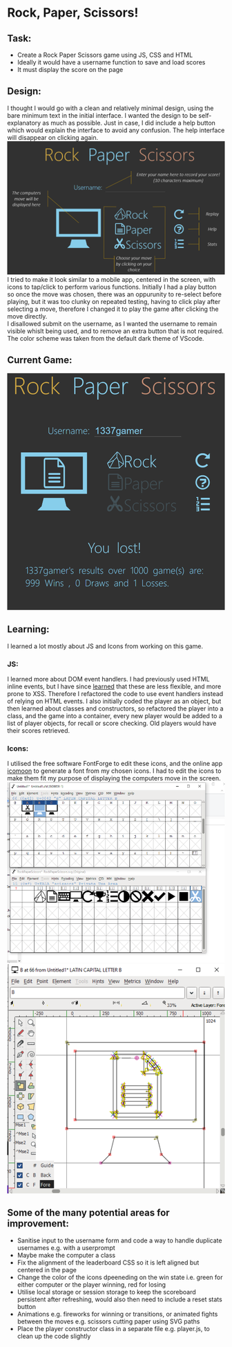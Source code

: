 # Rock, Paper, Scissors!

## Task:
- Create a Rock Paper Scissors game using JS, CSS and HTML
- Ideally it would have a username function to save and load scores
- It must display the score on the page

## Design:
I thought I would go with a clean and relatively minimal design, using the bare minimum text in the initial interface. I wanted the design to be self-explanatory as much as possible. Just in case, I did include a help button which would explain the interface to avoid any confusion. The help interface will disappear on clicking again.  
<img src="images/help.png" alt="help page for the game with hints" width="600"/>
I tried to make it look similar to a mobile app, centered in the screen, with icons to tap/click to perform various functions. Initially I had a play button so once the move was chosen, there was an oppurunity to re-select before playing, but it was too clunky on repeated testing, having to click play after selecting a move, therefore I changed it to play the game after clicking the move directly.  
I disallowed submit on the username, as I wanted the username to remain visible whislt being used, and to remove an extra button that is not required.    
The color scheme was taken from the default dark theme of VScode.

## Current Game:  
<img src="images/current_game.png" alt="an image of the current version of the game" width="600"/>

## Learning:  
I learned a lot mostly about JS and Icons from working on this game.
### JS:
I learned more about DOM event handlers. I had previously used HTML inline events, but I have since [learned](https://stackoverflow.com/a/6348597/15347906) that these are less flexible, and more prone to XSS. Therefore I refactored the code to use event handlers instead of relying on HTML events. 
I also initially coded the player as an object, but then learned about classes and constructors, so refactored the player into a class, and the game into a container, every new player would be added to a list of player objects, for recall or score checking. Old players would have their scores retrieved.
### Icons:  
I utilised the free software FontForge to edit these icons, and the online app [icomoon](https://icomoon.io/app/#/select) to generate a font from my chosen icons. I had to edit the icons to make them fit my purpose of displaying the computers move in the screen. 
<img src="images/building_fonts.png" alt="building font icons for the game" width="600"/>
<img src="images/building_fonts_2.png" alt="editing font icons for the game" width="600"/>

## Some of the many potential areas for improvement:  
- Sanitise input to the username form and code a way to handle duplicate usernames e.g. with a userprompt
- Maybe make the computer a class
- Fix the alignment of the leaderboard CSS so it is left aligned but centered in the page
- Change the color of the icons dpeeneding on the win state i.e. green for either computer or the player winning, red for losing
- Utilise local storage or session storage to keep the scoreboard persistent after refreshing, would also then need to include a reset stats button
- Animations e.g. fireworks for winning or transitions, or animated fights between the moves e.g. scissors cutting paper using SVG paths
- Place the player constructor class in a separate file e.g. player.js, to clean up the code slightly
